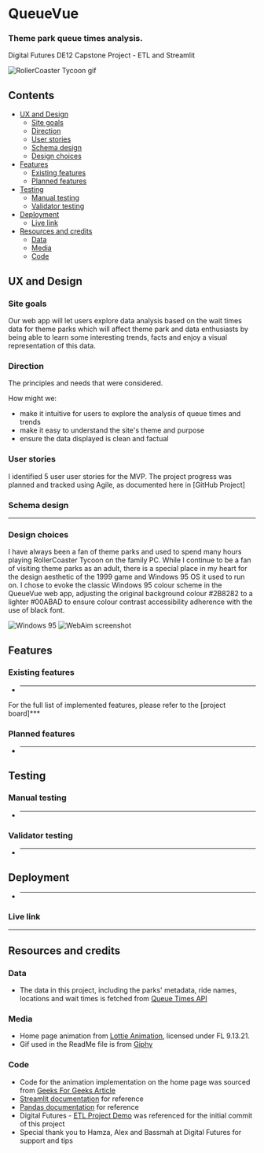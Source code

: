 # QueueVue
### Theme park queue times analysis.
Digital Futures DE12 Capstone Project - ETL and Streamlit

![RollerCoaster Tycoon gif](https://media3.giphy.com/media/v1.Y2lkPTc5MGI3NjExajNsMWFlNnFlcDZtdzNlZzRpOHNiNXF1M3RmYW9uajh5eDVrYXdwMCZlcD12MV9pbnRlcm5hbF9naWZfYnlfaWQmY3Q9Zw/Gt0j4zPgzHL8pTPiqc/giphy.gif)

## Contents
- [UX and Design](https://github.com/maria-grozova/queuevue/edit/main/README.md#ux-and-design)
  - [Site goals](https://github.com/maria-grozova/queuevue/edit/main/README.md#site-goals)
  - [Direction](https://github.com/maria-grozova/queuevue/edit/main/README.md#direction)
  - [User stories](https://github.com/maria-grozova/queuevue/edit/main/README.md#user-stories)
  - [Schema design](https://github.com/maria-grozova/queuevue/edit/main/README.md#schema-design)
  - [Design choices](https://github.com/maria-grozova/queuevue/edit/main/README.md#design-choices)
- [Features](https://github.com/maria-grozova/queuevue/edit/main/README.md#features)
  - [Existing features](https://github.com/maria-grozova/queuevue/edit/main/README.md#existing-features)
  - [Planned features](https://github.com/maria-grozova/queuevue/edit/main/README.md#planned-features)
- [Testing](https://github.com/maria-grozova/queuevue/edit/main/README.md#testing)
  - [Manual testing](https://github.com/maria-grozova/queuevue/edit/main/README.md#manual-testing)
  - [Validator testing](https://github.com/maria-grozova/queuevue/edit/main/README.md#validator-testing)
- [Deployment](https://github.com/maria-grozova/queuevue/edit/main/README.md#deployment)
  - [Live link](https://github.com/maria-grozova/queuevue/edit/main/README.md#live-link)
- [Resources and credits](https://github.com/maria-grozova/queuevue/edit/main/README.md#resources-and-credits)
  - [Data](https://github.com/maria-grozova/queuevue/edit/main/README.md#data)
  - [Media](https://github.com/maria-grozova/queuevue/edit/main/README.md#media)
  - [Code](https://github.com/maria-grozova/queuevue/edit/main/README.md#code)

## UX and Design
### Site goals
Our web app will let users explore data analysis based on the wait times data for theme parks which will affect theme park and data enthusiasts by being able to learn some interesting trends, facts and enjoy a visual representation of this data.

### Direction
The principles and needs that were considered.

How might we:
- make it intuitive for users to explore the analysis of queue times and trends
- make it easy to understand the site's theme and purpose
- ensure the data displayed is clean and factual

### User stories
I identified 5 user user stories for the MVP.
The project progress was planned and tracked using Agile, as documented here in [GitHub Project]

### Schema design
***

### Design choices
I have always been a fan of theme parks and used to spend many hours playing RollerCoaster Tycoon on the family PC. While I continue to be a fan of visiting theme parks as an adult, there is a special place in my heart for the design aesthetic of the 1999 game and Windows 95 OS it used to run on. I chose to evoke the classic Windows 95 colour scheme in the QueueVue web app, adjusting the original background colour #2B8282 to a lighter #00ABAD to ensure colour contrast accessibility adherence with the use of black font.

![Windows 95](https://github.com/)
![WebAim screenshot](https://github.com/user-attachments/)

## Features
### Existing features
- **********

For the full list of implemented features, please refer to the [project board]***

### Planned features
- ***

## Testing
### Manual testing
- ***

### Validator testing
- ***

## Deployment
- ***

### Live link
***

## Resources and credits
### Data
- The data in this project, including the parks' metadata, ride names, locations and wait times is fetched from [Queue Times API](https://queue-times.com/)

### Media
- Home page animation from [Lottie Animation](https://lottiefiles.com/free-animation/roller-coaster-sA1NACEeoj), licensed under FL 9.13.21.
- Gif used in the ReadMe file is from [Giphy](https://media3.giphy.com/media/v1.Y2lkPTc5MGI3NjExajNsMWFlNnFlcDZtdzNlZzRpOHNiNXF1M3RmYW9uajh5eDVrYXdwMCZlcD12MV9pbnRlcm5hbF9naWZfYnlfaWQmY3Q9Zw/Gt0j4zPgzHL8pTPiqc/giphy.gif)
 
### Code
- Code for the animation implementation on the home page was sourced from [Geeks For Geeks Article](https://www.geeksforgeeks.org/adding-lottie-animation-in-streamlit-webapp/)
- [Streamlit documentation](https://docs.streamlit.io/) for reference
- [Pandas documentation](https://pandas.pydata.org/docs/) for reference
- Digital Futures - [ETL Project Demo](https://github.com/de-2502-a/etl-project-demo/tree/initial-project-setup) was referenced for the initial commit of this project
- Special thank you to Hamza, Alex and Bassmah at Digital Futures for support and tips
